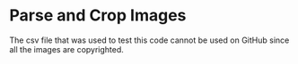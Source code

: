 # Parse and Crop Images
The csv file that was used to test this code cannot be used on GitHub since all the images are copyrighted.
